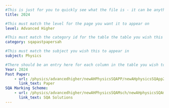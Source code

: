 ```yaml
---
#This is just for you to quickly see what the file is - it can be anything you want
title: 2024

#This must match the level for the page you want it to appear on
level: Advanced Higher

#This must match the category id for the table the table you wish this to appear in
category: sqapastpapersah

#This must match the subject you wish this to appear in
subject: Physics

#There should be an entry here for each column in the table you wish to populate:
Year: 2024
Past Paper:
    - url: /physics/advancedhigher/newAHPhysicsSQAPP/newAHphysicsSQApp2024.pdf
      link_text: Paper
SQA Marking Scheme:
    - url: /physics/advancedhigher/newAHPhysicsSQAMsch/newAHphysicsSQAmsch2024.pdf
      link_text: SQA Solutions
---
```


